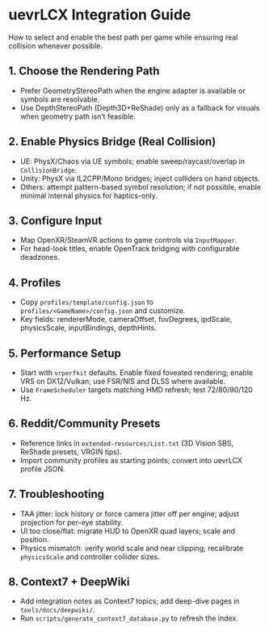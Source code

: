 # uevrLCX Integration Guide

How to select and enable the best path per game while ensuring real collision whenever possible.

## 1. Choose the Rendering Path

- Prefer GeometryStereoPath when the engine adapter is available or symbols are resolvable.
- Use DepthStereoPath (Depth3D+ReShade) only as a fallback for visuals when geometry path isn’t feasible.

## 2. Enable Physics Bridge (Real Collision)

- UE: PhysX/Chaos via UE symbols; enable sweep/raycast/overlap in `CollisionBridge`.
- Unity: PhysX via IL2CPP/Mono bridges; inject colliders on hand objects.
- Others: attempt pattern-based symbol resolution; if not possible, enable minimal internal physics for haptics-only.

## 3. Configure Input

- Map OpenXR/SteamVR actions to game controls via `InputMapper`.
- For head-look titles, enable OpenTrack bridging with configurable deadzones.

## 4. Profiles

- Copy `profiles/template/config.json` to `profiles/<GameName>/config.json` and customize.
- Key fields: rendererMode, cameraOffset, fovDegrees, ipdScale, physicsScale, inputBindings, depthHints.

## 5. Performance Setup

- Start with `vrperfkit` defaults. Enable fixed foveated rendering; enable VRS on DX12/Vulkan; use FSR/NIS and DLSS where available.
- Use `FrameScheduler` targets matching HMD refresh; test 72/80/90/120 Hz.

## 6. Reddit/Community Presets

- Reference links in `extended-resources/List.txt` (3D Vision SBS, ReShade presets, VRGIN tips).
- Import community profiles as starting points; convert into uevrLCX profile JSON.

## 7. Troubleshooting

- TAA jitter: lock history or force camera jitter off per engine; adjust projection for per-eye stability.
- UI too close/flat: migrate HUD to OpenXR quad layers; scale and position.
- Physics mismatch: verify world scale and near clipping; recalibrate `physicsScale` and controller collider sizes.

## 8. Context7 + DeepWiki

- Add integration notes as Context7 topics; add deep-dive pages in `tools/docs/deepwiki/`.
- Run `scripts/generate_context7_database.py` to refresh the index.

